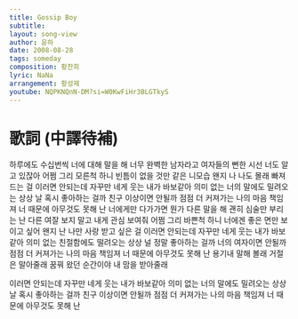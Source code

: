 ```yaml
---
title: Gossip Boy
subtitle:
layout: song-view
author: 윤하
date: 2008-08-28
tags: someday
composition: 황찬희
lyric: NaNa
arrangement: 황성제
youtube: NQPKNQnN-DM?si=W0KwFiHr3BLGTkyS
---
```


# 歌詞 (中譯待補)

하루에도 수십번씩
너에 대해 말을 해
너무 완벽한 남자라고
여자들의 뻔한 시선
너도 알고 있잖아
어쩜 그리 모른척 하니
빈틈이 없을 것만 같은 니모습
왠지 나 나도 몰래 빠져 드는 걸
이러면 안되는데
자꾸만 네게 웃는 내가 바보같아
의미 없는 너의 말에도
밀려오는 상상
날 혹시 좋아하는 걸까
친구 이상이면 안될까
점점 더 커져가는 나의 마음
책임져 너 때문에 아무것도 못해 난
너에게만 다가가면
뭔가 다른 말을 해
괜히 심술만 부리는 난
다른 여잘 보지 말고
내게 관심 보여줘
어쩜 그리 바쁜척 하니
너에겐 좋은 면만 보이고 싶어
왠지 난 나만 사랑 받고 싶은 걸
이러면 안되는데
자꾸만 네게 웃는 내가 바보같아
의미 없는 친절함에도
떨려오는 상상
널 정말 좋아하는 걸까
너의 여자이면 안될까
점점 더 커져가는 나의 마음
책임져 너 때문에 아무것도 못해 난
용기내 말해 볼래
거절은 말아줄래
꿈꿔 왔던 순간이야
내 맘을 받아줄래

이러면 안되는데
자꾸만 네게 웃는 내가 바보같아
의미 없는 너의 말에도
밀려오는 상상
날 혹시 좋아하는 걸까
친구 이상이면 안될까
점점 더 커져가는 나의 마음
책임져 너 때문에 아무것도 못해 난
